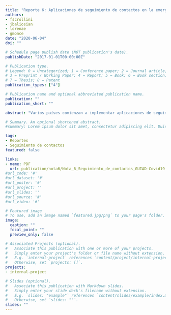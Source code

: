 ```yaml
---
title: "Reporte 6: Aplicaciones de seguimiento de contactos en la emergencia sanitaria: aportes para el diseño y evaluación de política pública"
authors:
- fscrollini
- jbaliosian
- lorenae
- gmonce
date: "2020-06-04"
doi: ""

# Schedule page publish date (NOT publication's date).
publishDate: "2017-01-01T00:00:00Z"

# Publication type.
# Legend: 0 = Uncategorized; 1 = Conference paper; 2 = Journal article;
# 3 = Preprint / Working Paper; 4 = Report; 5 = Book; 6 = Book section;
# 7 = Thesis; 8 = Patent
publication_types: ["4"]

# Publication name and optional abbreviated publication name.
publication: ""
publication_short: ""

abstract: "Varios países comienzan a implementar aplicaciones de seguimiento de contactos con el objetivo de contener la pandemia de COVID-19. Uruguay ha anunciado su voluntad de sumarse a la propuesta presentada por Google y Apple para el desarrollo de estas aplicaciones, siendo uno de los primeros cuatro países donde se implementaría esta solución. Esta nota analiza el contexto y las características de estas aplicaciones en general, y de la solución propuesta por Google y Apple en particular,  con el objetivo de aportar al diseño de una política pública para la adopción de este tipo de aplicaciones. La nota explora la solución en el contexto uruguayo, analizando objetivos, grados de control por parte del Estado, transparencia y condiciones para la evaluación de sus resultados. La nota propone, también, cinco criterios sobre los cuales discutir la adopción de este tipo de soluciones: utilidad, adecuación a normas y valores, transparencia, capacidad de ejecución y monitoreo y capacidad de evaluación. Finalmente, se recomienda el desarrollo de un marco de gobernanza en caso de implementar una solución de estas características a la luz de los criterios propuestos. [Descargar reporte completo (PDF)](Nota_6_Seguimiento_de_contactos_GUIAD-Covid19.pdf)"

# Summary. An optional shortened abstract.
#summary: Lorem ipsum dolor sit amet, consectetur adipiscing elit. Duis posuere tellus ac convallis placerat. Proin tincidunt magna sed ex sollicitudin condimentum.

tags:
- Reportes
- Seguimiento de contactos
featured: false

links:
- name: PDF
  url: publication/nota6/Nota_6_Seguimiento_de_contactos_GUIAD-Covid19.pdf
#url_code: '#'
#url_dataset: '#'
#url_poster: '#'
#url_project: ''
#url_slides: ''
#url_source: '#'
#url_video: '#'

# Featured image
# To use, add an image named `featured.jpg/png` to your page's folder. 
image:
  caption: ""
  focal_point: ""
  preview_only: false

# Associated Projects (optional).
#   Associate this publication with one or more of your projects.
#   Simply enter your project's folder or file name without extension.
#   E.g. `internal-project` references `content/project/internal-project/index.md`.
#   Otherwise, set `projects: []`.
projects:
- internal-project

# Slides (optional).
#   Associate this publication with Markdown slides.
#   Simply enter your slide deck's filename without extension.
#   E.g. `slides: "example"` references `content/slides/example/index.md`.
#   Otherwise, set `slides: ""`.
slides: ""
---
```


